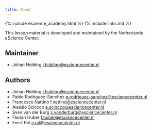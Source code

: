 ```yaml
---
title: About
---
```

{% include escience_academy.html %}
{% include links.md %}

This lesson material is developed and maintained by the Netherlands eScience Center.

## Maintainer
- Johan Hidding <j.hidding@esciencecenter.nl>

## Authors
- Johan Hidding <j.hidding@esciencecenter.nl>
- Pablo Rodriguez-Sanchez <p.rodriguez-sanchez@esciencecenter.nl>
- Francesco Nattino <f.nattino@esciencecenter.nl>
- Alessio Sclocco <a.sclocco@esciencecenter.nl>
- Sven van der Burg <s.vanderburg@esciencecenter.nl>
- Florian Huber <f.huber@esciencecenter.nl>
- Evert Rol <e.rol@esciencecenter.nl>
